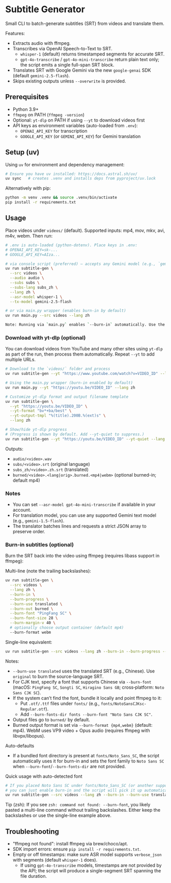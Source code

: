 # Subtitle Generator

Small CLI to batch-generate subtitles (SRT) from videos and translate them.

Features:
- Extracts audio with ffmpeg.
- Transcribes via OpenAI Speech-to-Text to SRT.
  - `whisper-1` (default) returns timestamped segments for accurate SRT.
  - `gpt-4o-transcribe` / `gpt-4o-mini-transcribe` return plain text only; the script emits a single full-span SRT block.
- Translates SRT with Google Gemini via the new `google-genai` SDK (default `gemini-2.5-flash`).
- Skips existing outputs unless `--overwrite` is provided.

## Prerequisites

- Python 3.9+
- `ffmpeg` on PATH (`ffmpeg -version`)
- Optional: `yt-dlp` on PATH if using `--yt` to download videos first
- API keys as environment variables (auto-loaded from `.env`):
  - `OPENAI_API_KEY` for transcription
  - `GOOGLE_API_KEY` (or `GEMINI_API_KEY`) for Gemini translation

## Setup (uv)

Using `uv` for environment and dependency management:

```bash
# Ensure you have uv installed: https://docs.astral.sh/uv/
uv sync   # creates .venv and installs deps from pyproject/uv.lock
```

Alternatively with pip:

```bash
python -m venv .venv && source .venv/bin/activate
pip install -r requirements.txt
```

## Usage

Place videos under `videos/` (default). Supported inputs: mp4, mov, mkv, avi, m4v, webm. Then run:

```bash
# .env is auto-loaded (python-dotenv). Place keys in .env:
# OPENAI_API_KEY=sk-...
# GOOGLE_API_KEY=AIza...

# via console script (preferred) — accepts any Gemini model (e.g., `gemini-2.5-flash`, `gemini-1.5-flash`, etc.)
uv run subtitle-gen \
  --src videos \
  --audio audio \
  --subs subs \
  --subs-lang subs_zh \
  --lang zh \
  --asr-model whisper-1 \
  --tx-model gemini-2.5-flash

# or via main.py wrapper (enables burn-in by default)
uv run main.py --src videos --lang zh

Note: Running via `main.py` enables `--burn-in` automatically. Use the `subtitle-gen` CLI if you prefer not to burn-in by default, or pass the explicit CLI flags with `subtitle-gen`.
```

### Download with yt-dlp (optional)

You can download videos from YouTube and many other sites using `yt-dlp` as part of the run, then process them automatically. Repeat `--yt` to add multiple URLs.

```bash
# Download to the `videos/` folder and process
uv run subtitle-gen --yt "https://www.youtube.com/watch?v=VIDEO_ID" --lang zh

# Using the main.py wrapper (burn-in enabled by default)
uv run main.py --yt "https://youtu.be/VIDEO_ID" --lang zh

# Customize yt-dlp format and output filename template
uv run subtitle-gen \
  --yt "https://youtu.be/VIDEO_ID" \
  --yt-format "bv*+ba/best" \
  --yt-output-tmpl "%(title).200B.%(ext)s" \
  --lang zh

# Show/hide yt-dlp progress
# (Progress is shown by default. Add --yt-quiet to suppress.)
uv run subtitle-gen --yt "https://youtu.be/VIDEO_ID" --yt-quiet --lang zh
```

Outputs:
- `audio/<video>.wav`
- `subs/<video>.srt` (original language)
- `subs_zh/<video>.zh.srt` (translated)
 - `burned/<video>.<lang|orig>.burned.<mp4|webm>` (optional burned-in; default mp4)

### Notes

- You can set `--asr-model gpt-4o-mini-transcribe` if available in your account.
- For translation model, you can use any supported Gemini text model (e.g., `gemini-1.5-flash`).
- The translator batches lines and requests a strict JSON array to preserve order.

### Burn-in subtitles (optional)

Burn the SRT back into the video using ffmpeg (requires libass support in ffmpeg):

Multi-line (note the trailing backslashes):

```bash
uv run subtitle-gen \
  --src videos \
  --lang zh \
  --burn-in \
  --burn-progress \
  --burn-use translated \
  --burn-out burned \
  --burn-font "PingFang SC" \
  --burn-font-size 28 \
  --burn-margin-v 40 \
  # optionally choose output container (default mp4)
  --burn-format webm
```

Single-line equivalent:

```bash
uv run subtitle-gen --src videos --lang zh --burn-in --burn-progress --burn-use translated --burn-out burned --burn-font "PingFang SC" --burn-font-size 28 --burn-margin-v 40 --burn-format mp4
```

Notes:
- `--burn-use translated` uses the translated SRT (e.g., Chinese). Use `original` to burn the source-language SRT.
- For CJK text, specify a font that supports Chinese via `--burn-font` (macOS: `PingFang SC`, `Songti SC`, `Hiragino Sans GB`; cross‑platform: `Noto Sans CJK SC`).
- If the system can’t find the font, bundle it locally and point ffmpeg to it:
  - Put `.otf/.ttf` files under `fonts/` (e.g., `fonts/NotoSansCJKsc-Regular.otf`).
  - Add `--burn-fonts-dir fonts --burn-font "Noto Sans CJK SC"`.
- Output files go to `burned/` by default.
 - Burned output format is set via `--burn-format {mp4,webm}` (default: mp4). WebM uses VP9 video + Opus audio (requires ffmpeg with libvpx/libopus).

Auto-defaults
- If a bundled font directory is present at `fonts/Noto_Sans_SC`, the script automatically uses it for burn-in and sets the font family to `Noto Sans SC` when `--burn-font`/`--burn-fonts-dir` are not provided.

Quick usage with auto-detected font

```bash
# If you placed Noto Sans SC under fonts/Noto_Sans_SC (or another supported fonts dir),
# you can just enable burn-in and the script will pick it up automatically.
uv run subtitle-gen --src videos --lang zh --burn-in --burn-use translated --burn-out burned
```

Tip (zsh): If you see `zsh: command not found: --burn-font`, you likely pasted a multi-line command without trailing backslashes. Either keep the backslashes or use the single-line example above.

## Troubleshooting

- "ffmpeg not found": install ffmpeg via brew/choco/apt.
- SDK import errors: ensure `pip install -r requirements.txt`.
- Empty or off timestamps: make sure ASR model supports `verbose_json` with segments (default `whisper-1` does).
  - If using `gpt-4o-transcribe` models, timestamps are not provided by the API; the script will produce a single-segment SRT spanning the file duration.

